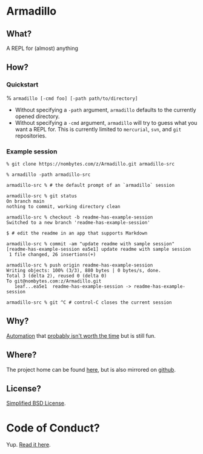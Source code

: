 # Armadillo
## What?
A REPL for (almost) anything

## How?
### Quickstart
% `armadillo [-cmd foo] [-path path/to/directory]`

- Without specifying a `-path` argument, `armadillo` defaults to the currently opened directory.
- Without specifying a `-cmd` argument, `armadillo` will try to guess what you want a REPL for. This is currently limited to `mercurial`, `svn`, and `git` repositories.

### Example session
```
% git clone https://nombytes.com/z/Armadillo.git armadillo-src

% armadillo -path armadillo-src

armadillo-src % # the default prompt of an `armadillo` session

armadillo-src % git status
On branch main
nothing to commit, working directory clean

armadillo-src % checkout -b readme-has-example-session
Switched to a new branch 'readme-has-example-session'

$ # edit the readme in an app that supports Markdown

armadillo-src % commit -am "update readme with sample session"
[readme-has-example-session ea5e1] update readme with sample session
 1 file changed, 26 insertions(+)

armadillo-src % push origin readme-has-example-session
Writing objects: 100% (3/3), 880 bytes | 0 bytes/s, done.
Total 3 (delta 2), reused 0 (delta 0)
To git@nombytes.com:z/Armadillo.git
   1eaf...ea5e1  readme-has-example-session -> readme-has-example-session

armadillo-src % git ^C # control-C closes the current session
```

## Why?
[Automation](https://xkcd.com/1319/) that [probably isn't worth the time](https://xkcd.com/1205/) but is still fun.

## Where?
The project home can be found [here](https://nombytes.com/z/Armadillo), but is also mirrored on [github](https://github.com/zadr/Armadillo).

## License?
[Simplified BSD License](./LICENSE.md).

# Code of Conduct?
Yup. [Read it here](./CONDUCT.md).
